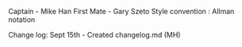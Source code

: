 Captain - Mike Han
First Mate - Gary Szeto
Style convention : Allman notation


Change log:
Sept 15th - Created changelog.md (MH)
